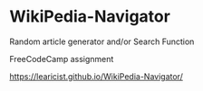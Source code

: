# WikiPedia-Navigator

Random article generator and/or Search Function

FreeCodeCamp assignment

https://learicist.github.io/WikiPedia-Navigator/
